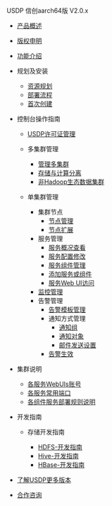 <div class="sidebar_title icon_"> USDP 信创aarch64版 V2.0.x</div>   



* [产品概述](usdpdc/xc_aarch64_2.0.x/README)

* [版权申明](usdpdc/xc_aarch64_2.0.x/copyright)

* [功能介绍](usdpdc/xc_aarch64_2.0.x/release_notes)

* 规划及安装
  * [资源规划](usdpdc/xc_aarch64_2.0.x/plan&create/deploy_plan)
  * [部署流程](usdpdc/xc_aarch64_2.0.x/plan&create/install)
  * [首次创建](usdpdc/xc_aarch64_2.0.x/plan&create/first_create)
  
* 控制台操作指南
  * [USDP许可证管理](usdpdc/xc_aarch64_2.0.x/license/license)
  * 多集群管理
  
    * [管理多集群](usdpdc/xc_aarch64_2.0.x/clusters/clusters)
    * [存储与计算分离](usdpdc/xc_aarch64_2.0.x/clusters/clusters_separation)
    * [非Hadoop生态数据集群](usdpdc/xc_aarch64_2.0.x/clusters/clusters_others)
  * 单集群管理
    * 集群节点
      * [节点管理](usdpdc/xc_aarch64_2.0.x/guide/node)
      * [节点扩展](usdpdc/xc_aarch64_2.0.x/guide/node_add_v2)
    * 服务管理
      * [服务概况查看](usdpdc/xc_aarch64_2.0.x/guide/service_state)
      * [服务配置修改](usdpdc/xc_aarch64_2.0.x/guide/service_config)
      * [服务组件管理](usdpdc/xc_aarch64_2.0.x/guide/service_component)
      * [添加服务或组件](usdpdc/xc_aarch64_2.0.x/guide/service_extension)
      * [服务Web UI访问](usdpdc/xc_aarch64_2.0.x/guide/service_web)
    * [监控管理](usdpdc/xc_aarch64_2.0.x/guide/monitor)
    * 告警管理
      * [告警模板管理](usdpdc/xc_aarch64_2.0.x/guide/alarmTemplate)
      * 通知方式管理
        * [通知组](usdpdc/xc_aarch64_2.0.x/guide/alarmInform_group)
        * [通知对象](usdpdc/xc_aarch64_2.0.x/guide/alarmInform_object)
        * [邮件发送设置](usdpdc/xc_aarch64_2.0.x/guide/alarmInform_email)
      * [告警生效](usdpdc/xc_aarch64_2.0.x/guide/alarmTemplate_work)
  
* 集群说明
  * [各服务WebUIs账号](usdpdc/xc_aarch64_2.0.x/cluster_notes/login)
  * [各服务常用端口](usdpdc/xc_aarch64_2.0.x/cluster_notes/ports)
  * [各组件服务部署规则说明](usdpdc/xc_aarch64_2.0.x/cluster_notes/rule)
  
* 开发指南
  * 存储开发指南
    * [HDFS-开发指南](usdpdc/xc_aarch64_2.0.x/developer/hdfs)
    * [Hive-开发指南](usdpdc/xc_aarch64_2.0.x/developer/hive)
    * [HBase-开发指南](usdpdc/xc_aarch64_2.0.x/developer/hbase)
    
    <!--任务开发指南-->
    
    <!--[调度服务-Airflow](usdpdc/xc_aarch64_2.0.x/developer/airflow)-->
    
    <!--元数据开发指南-->
    
    <!--[Atlas-开发指南](usdpdc/xc_aarch64_2.0.x/developer/atlas)-->
    
    <!--安全开发指南-->
    
    <!--[Ranger-开发指南](usdpdc/xc_aarch64_2.0.x/developer/ranger)-->
  
* [了解USDP更多版本](usdpdc/component/version)

* [合作咨询](https://spt.ucloud.cn/30001)

